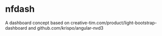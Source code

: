 # nfdash
A dashboard concept based on creative-tim.com/product/light-bootstrap-dashboard and github.com/krispo/angular-nvd3
